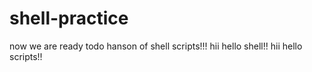 # shell-practice
now we are ready todo hanson of shell scripts!!!
hii hello shell!!
hii hello scripts!!